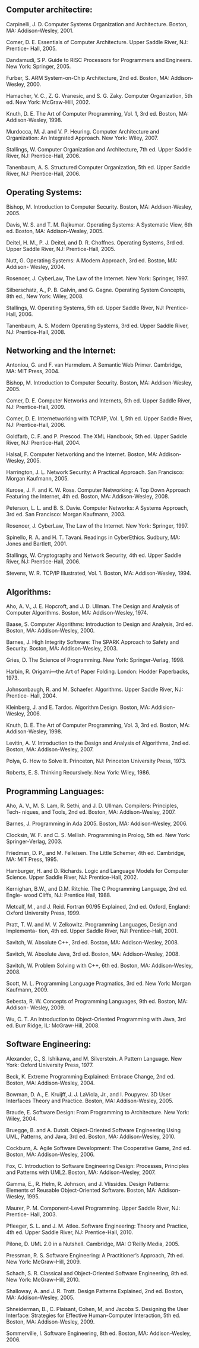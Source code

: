 ## Computer architectire:

Carpinelli, J. D. Computer Systems Organization and Architecture. Boston, MA:
Addison-Wesley, 2001.

Comer, D. E. Essentials of Computer Architecture. Upper Saddle River, NJ:
Prentice- Hall, 2005.

Dandamudi, S P. Guide to RISC Processors for Programmers and Engineers. New
York: Springer, 2005.

Furber, S. ARM System-on-Chip Architecture, 2nd ed. Boston, MA: Addison-
Wesley, 2000.

Hamacher, V. C., Z. G. Vranesic, and S. G. Zaky. Computer Organization, 5th ed.
New York: McGraw-Hill, 2002.

Knuth, D. E. The Art of Computer Programming, Vol. 1, 3rd ed. Boston, MA:
Addison-Wesley, 1998.

Murdocca, M. J. and V. P. Heuring. Computer Architecture and Organization: An
Integrated Approach. New York: Wiley, 2007.

Stallings, W. Computer Organization and Architecture, 7th ed. Upper Saddle River,
NJ: Prentice-Hall, 2006.

Tanenbaum, A. S. Structured Computer Organization, 5th ed. Upper Saddle River,
NJ: Prentice-Hall, 2006.



## Operating Systems:

Bishop, M. Introduction to Computer Security. Boston, MA: Addison-Wesley, 2005.

Davis, W. S. and T. M. Rajkumar. Operating Systems: A Systematic View, 6th ed.
Boston, MA: Addison-Wesley, 2005.

Deitel, H. M., P. J. Deitel, and D. R. Choffnes. Operating Systems, 3rd ed. Upper
Saddle River, NJ: Prentice-Hall, 2005.

Nutt, G. Operating Systems: A Modern Approach, 3rd ed. Boston, MA: Addison-
Wesley, 2004.

Rosenoer, J. CyberLaw, The Law of the Internet. New York: Springer, 1997.

Silberschatz, A., P. B. Galvin, and G. Gagne. Operating System Concepts, 8th ed.,
New York: Wiley, 2008.

Stallings, W. Operating Systems, 5th ed. Upper Saddle River, NJ: Prentice-Hall, 2006.

Tanenbaum, A. S. Modern Operating Systems, 3rd ed. Upper Saddle River, NJ:
Prentice-Hall, 2008.



## Networking and the Internet:

Antoniou, G. and F. van Harmelem. A Semantic Web Primer. Cambridge, MA: MIT
Press, 2004.

Bishop, M. Introduction to Computer Security. Boston, MA: Addison-Wesley, 2005.

Comer, D. E. Computer Networks and Internets, 5th ed. Upper Saddle River, NJ:
Prentice-Hall, 2009.

Comer, D. E. Internetworking with TCP/IP, Vol. 1, 5th ed. Upper Saddle River, NJ:
Prentice-Hall, 2006.

Goldfarb, C. F. and P. Prescod. The XML Handbook, 5th ed. Upper Saddle River,
NJ: Prentice-Hall, 2004.

Halsal, F. Computer Networking and the Internet. Boston, MA: Addison-Wesley, 2005.

Harrington, J. L. Network Security: A Practical Approach. San Francisco: Morgan
Kaufmann, 2005.

Kurose, J. F. and K. W. Ross. Computer Networking: A Top Down Approach Featuring
the Internet, 4th ed. Boston, MA: Addison-Wesley, 2008.

Peterson, L. L. and B. S. Davie. Computer Networks: A Systems Approach, 3rd ed.
San Francisco: Morgan Kaufmann, 2003.

Rosenoer, J. CyberLaw, The Law of the Internet. New York: Springer, 1997.

Spinello, R. A. and H. T. Tavani. Readings in CyberEthics. Sudbury, MA: Jones and
Bartlett, 2001.

Stallings, W. Cryptography and Network Security, 4th ed. Upper Saddle River, NJ:
Prentice-Hall, 2006.

Stevens, W. R. TCP/IP Illustrated, Vol. 1. Boston, MA: Addison-Wesley, 1994.



## Algorithms:

Aho, A. V., J. E. Hopcroft, and J. D. Ullman. The Design and Analysis of Computer
Algorithms. Boston, MA: Addison-Wesley, 1974.

Baase, S. Computer Algorithms: Introduction to Design and Analysis, 3rd ed. Boston,
MA: Addison-Wesley, 2000.

Barnes, J. High Integrity Software: The SPARK Approach to Safety and Security.
Boston, MA: Addison-Wesley, 2003.

Gries, D. The Science of Programming. New York: Springer-Verlag, 1998.

Harbin, R. Origami—the Art of Paper Folding. London: Hodder Paperbacks, 1973.

Johnsonbaugh, R. and M. Schaefer. Algorithms. Upper Saddle River, NJ: Prentice-
Hall, 2004.

Kleinberg, J. and E. Tardos. Algorithm Design. Boston, MA: Addision-Wesley,
2006.

Knuth, D. E. The Art of Computer Programming, Vol. 3, 3rd ed. Boston, MA:
Addison-Wesley, 1998.

Levitin, A. V. Introduction to the Design and Analysis of Algorithms, 2nd ed. Boston,
MA: Addison-Wesley, 2007.

Polya, G. How to Solve It. Princeton, NJ: Princeton University Press, 1973.

Roberts, E. S. Thinking Recursively. New York: Wiley, 1986.



## Programming Languages:

Aho, A. V., M. S. Lam, R. Sethi, and J. D. Ullman. Compilers: Principles, Tech-
niques, and Tools, 2nd ed. Boston, MA: Addison-Wesley, 2007.

Barnes, J. Programming in Ada 2005. Boston, MA: Addison-Wesley, 2006.

Clocksin, W. F. and C. S. Mellish. Programming in Prolog, 5th ed. New York:
Springer-Verlag, 2003.

Friedman, D. P., and M. Felleisen. The Little Schemer, 4th ed. Cambridge, MA:
MIT Press, 1995.

Hamburger, H. and D. Richards. Logic and Language Models for Computer Science.
Upper Saddle River, NJ: Prentice-Hall, 2002.

Kernighan, B.W., and D.M. Ritchie. The C Programming Language, 2nd ed. Engle-
wood Cliffs, NJ: Prentice Hall, 1988.

Metcalf, M., and J. Reid. Fortran 90/95 Explained, 2nd ed. Oxford, England:
Oxford University Press, 1999.

Pratt, T. W. and M. V. Zelkowitz. Programming Languages, Design and Implementa-
tion, 4th ed. Upper Saddle River, NJ: Prentice-Hall, 2001.

Savitch, W. Absolute C++, 3rd ed. Boston, MA: Addison-Wesley, 2008.

Savitch, W. Absolute Java, 3rd ed. Boston, MA: Addison-Wesley, 2008.

Savitch, W. Problem Solving with C++, 6th ed. Boston, MA: Addison-Wesley, 2008.

Scott, M. L. Programming Language Pragmatics, 3rd ed. New York: Morgan
Kaufmann, 2009.

Sebesta, R. W. Concepts of Programming Languages, 9th ed. Boston, MA: Addison-
Wesley, 2009.

Wu, C. T. An Introduction to Object-Oriented Programming with Java, 3rd ed. Burr
Ridge, IL: McGraw-Hill, 2008.



## Software Engineering:

Alexander, C., S. Ishikawa, and M. Silverstein. A Pattern Language. New York:
Oxford University Press, 1977.

Beck, K. Extreme Programming Explained: Embrace Change, 2nd ed. Boston, MA:
Addison-Wesley, 2004.

Bowman, D. A., E. Kruijff, J. J. LaViola, Jr., and I. Poupyrev. 3D User Interfaces
Theory and Practice. Boston, MA: Addison-Wesley, 2005.

Braude, E. Software Design: From Programming to Architecture. New York: Wiley,
2004.

Bruegge, B. and A. Dutoit. Object-Oriented Software Engineering Using UML,
Patterns, and Java, 3rd ed. Boston, MA: Addison-Wesley, 2010.

Cockburn, A. Agile Software Development: The Cooperative Game, 2nd ed. Boston,
MA: Addison-Wesley, 2006.

Fox, C. Introduction to Software Engineering Design: Processes, Principles and
Patterns with UML2. Boston, MA: Addison-Wesley, 2007.

Gamma, E., R. Helm, R. Johnson, and J. Vlissides. Design Patterns: Elements of
Reusable Object-Oriented Software. Boston, MA: Addison-Wesley, 1995.

Maurer, P. M. Component-Level Programming. Upper Saddle River, NJ: Prentice-
Hall, 2003.

Pfleeger, S. L. and J. M. Atlee. Software Engineering: Theory and Practice, 4th ed.
Upper Saddle River, NJ: Prentice-Hall, 2010.

Pilone, D. UML 2.0 in a Nutshell. Cambridge, MA: O’Reilly Media, 2005.

Pressman, R. S. Software Engineering: A Practitioner’s Approach, 7th ed. New York:
McGraw-Hill, 2009.

Schach, S. R. Classical and Object-Oriented Software Engineering, 8th ed. New York:
McGraw-Hill, 2010.

Shalloway, A. and J. R. Trott. Design Patterns Explained, 2nd ed. Boston, MA:
Addison-Wesley, 2005.

Shneiderman, B., C. Plaisant, Cohen, M, and Jacobs S. Designing the User
Interface: Strategies for Effective Human-Computer Interaction, 5th ed. Boston, MA:
Addison-Wesley, 2009.

Sommerville, I. Software Engineering, 8th ed. Boston, MA: Addison-Wesley, 2006.